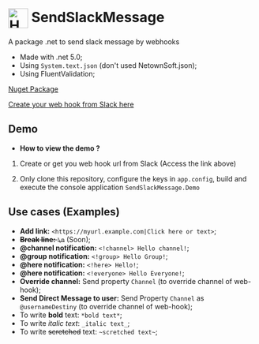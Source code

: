 # <img align="center" alt="Henrique-Csharp" height="40" width="40" src="./SendSlackMessage/logo.ico" /> SendSlackMessage 

A package .net to send slack message by webhooks

- Made with .net 5.0;
- Using `System.text.json` (don't used NetownSoft.json);
- Using FluentValidation;

[Nuget Package](https://www.nuget.org/packages/SendSlackMessage/)

[Create your web hook from Slack here](https://my.slack.com/services/new/incoming-webhook/)

## Demo

- **How to view the demo ?**

1. Create or get you web hook url from Slack (Access the link above)

2. Only clone this repository, configure the keys in `app.config`, build and execute the console application `SendSlackMessage.Demo`


## Use cases (Examples)
- **Add link:** `<https://myurl.example.com|Click here or text>`;
- <s>**Break line:** `\n`</s> (Soon);
- **@channel notification:** `<!channel> Hello channel!`; 
- **@group notification:** `<!group> Hello Group!`; 
- **@here notification:** `<!here> Hello!`; 
- **@here notification:** `<!everyone> Hello Everyone!`; 
- **Override channel:** Send property `Channel` (to override channel of web-hook);
- **Send Direct Message to user:** Send Property `Channel` as `@usernameDestiny` (to override channel of web-hook);
- To write **bold** text: `*bold text*`;
- To write _italic text_: `_italic text_`;
- To write ~~scretched~~ text: `~scretched text~`;

